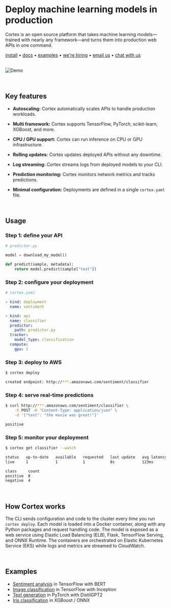 # Deploy machine learning models in production

Cortex is an open source platform that takes machine learning models—trained with nearly any framework—and turns them into production web APIs in one command. <br>

<!-- Delete on release branches -->
<!-- CORTEX_VERSION_README_MINOR -->
[install](https://www.cortex.dev/install) • [docs](https://www.cortex.dev) • [examples](https://github.com/cortexlabs/cortex/tree/0.10/examples) • [we're hiring](https://angel.co/cortex-labs-inc/jobs) • [email us](mailto:hello@cortex.dev) • [chat with us](https://gitter.im/cortexlabs/cortex)<br><br>

<!-- Set header Cache-Control=no-cache on the S3 object metadata (see https://help.github.com/en/articles/about-anonymized-image-urls) -->
![Demo](https://cortex-public.s3-us-west-2.amazonaws.com/demo/gif/v0.8.gif)

<br>

## Key features

- **Autoscaling:** Cortex automatically scales APIs to handle production workloads.

- **Multi framework:** Cortex supports TensorFlow, PyTorch, scikit-learn, XGBoost, and more.

- **CPU / GPU support:** Cortex can run inference on CPU or GPU infrastructure.

- **Rolling updates:** Cortex updates deployed APIs without any downtime.

- **Log streaming:** Cortex streams logs from deployed models to your CLI.

- **Prediction monitoring:** Cortex monitors network metrics and tracks predictions.

- **Minimal configuration:** Deployments are defined in a single `cortex.yaml` file.

<br>

## Usage

### Step 1: define your API

```python
# predictor.py

model = download_my_model()

def predict(sample, metadata):
    return model.predict(sample["text"])
```

### Step 2: configure your deployment

```yaml
# cortex.yaml

- kind: deployment
  name: sentiment

- kind: api
  name: classifier
  predictor:
    path: predictor.py
  tracker:
    model_type: classification
  compute:
    gpu: 1
```

### Step 3: deploy to AWS

```bash
$ cortex deploy

created endpoint: http://***.amazonaws.com/sentiment/classifier
```

### Step 4: serve real-time predictions

```bash
$ curl http://***.amazonaws.com/sentiment/classifier \
    -X POST -H "Content-Type: application/json" \
    -d '{"text": "the movie was great!"}'

positive
```

### Step 5: monitor your deployment

```bash
$ cortex get classifier --watch

status   up-to-date   available   requested   last update   avg latency
live     1            1           1           8s            123ms

class     count
positive  8
negative  4
```

<br>

## How Cortex works

The CLI sends configuration and code to the cluster every time you run `cortex deploy`. Each model is loaded into a Docker container, along with any Python packages and request handling code. The model is exposed as a web service using Elastic Load Balancing (ELB), Flask, TensorFlow Serving, and ONNX Runtime. The containers are orchestrated on Elastic Kubernetes Service (EKS) while logs and metrics are streamed to CloudWatch.

<br>

## Examples

<!-- CORTEX_VERSION_README_MINOR x4 -->
- [Sentiment analysis](https://github.com/cortexlabs/cortex/tree/0.10/examples/tensorflow/sentiment-analysis) in TensorFlow with BERT
- [Image classification](https://github.com/cortexlabs/cortex/tree/0.10/examples/tensorflow/image-classifier) in TensorFlow with Inception
- [Text generation](https://github.com/cortexlabs/cortex/tree/0.10/examples/pytorch/text-generator) in PyTorch with DistilGPT2
- [Iris classification](https://github.com/cortexlabs/cortex/tree/0.10/examples/xgboost/iris-classifier) in XGBoost / ONNX
